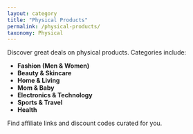 ```yaml
---
layout: category
title: "Physical Products"
permalink: /physical-products/
taxonomy: Physical
---
```


Discover great deals on physical products. Categories include:

- **Fashion (Men & Women)**
- **Beauty & Skincare**
- **Home & Living**
- **Mom & Baby**
- **Electronics & Technology**
- **Sports & Travel**
- **Health**

Find affiliate links and discount codes curated for you.
